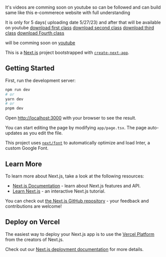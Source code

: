 It's videos are comming soon on youtube so can be followed and can build same like this e-commerece website with full understanding 

It is only for 5 days( uploading date 5/27/23) and after that will be available on youtube
[download first class](https://www.filemail.com/d/ujzdpjmwydiqsyn)
[download second class](https://www.filemail.com/d/wxjeczrwxwuzhap)
[download third class](https://www.filemail.com/d/zsouyilxfonkmch)
[download Fourth class](https://www.filemail.com/d/qqefamiitdgpylg)

will be comming soon on [youtube](https://www.youtube.com/@leadingbright2580)

This is a [Next.js](https://nextjs.org/) project bootstrapped with [`create-next-app`](https://github.com/vercel/next.js/tree/canary/packages/create-next-app).

## Getting Started

First, run the development server:

```bash
npm run dev
# or
yarn dev
# or
pnpm dev
```

Open [http://localhost:3000](http://localhost:3000) with your browser to see the result.

You can start editing the page by modifying `app/page.tsx`. The page auto-updates as you edit the file.

This project uses [`next/font`](https://nextjs.org/docs/basic-features/font-optimization) to automatically optimize and load Inter, a custom Google Font.

## Learn More

To learn more about Next.js, take a look at the following resources:

- [Next.js Documentation](https://nextjs.org/docs) - learn about Next.js features and API.
- [Learn Next.js](https://nextjs.org/learn) - an interactive Next.js tutorial.

You can check out [the Next.js GitHub repository](https://github.com/vercel/next.js/) - your feedback and contributions are welcome!

## Deploy on Vercel

The easiest way to deploy your Next.js app is to use the [Vercel Platform](https://vercel.com/new?utm_medium=default-template&filter=next.js&utm_source=create-next-app&utm_campaign=create-next-app-readme) from the creators of Next.js.

Check out our [Next.js deployment documentation](https://nextjs.org/docs/deployment) for more details.
